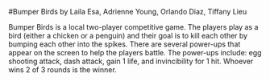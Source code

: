 #Bumper Birds 
by Laila Esa, Adrienne Young, Orlando Diaz, Tiffany Lieu

Bumper Birds is a local two-player competitive game. The players play as a bird (either a chicken or a penguin) and their goal is to kill each other
by bumping each other into the spikes. There are several power-ups that appear on the screen to help the players battle. 
The power-ups include: egg shooting attack, dash attack, gain 1 life, and invincibility for 1 hit. Whoever wins 2 of 3 rounds is the winner.
